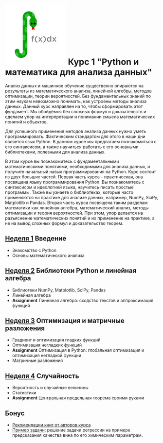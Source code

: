 # ![](logo.jpg) Курс 1 "Python и математика для анализа данных"

Анализ данных и машинное обучение существенно опираются на результаты из математического анализа, линейной алгебры, методов оптимизации, теории вероятностей. Без фундаментальных знаний по этим наукам невозможно понимать, как устроены методы анализа данных. Данный курс направлен на то, чтобы сформировать этот фундамент. Мы обойдёмся без сложных формул и доказательств и сделаем упор на интерпретации и понимании смысла математических понятий и объектов. 

Для успешного применения методов анализа данных нужно уметь программировать. Фактическим стандартом для этого в наши дни является язык Python. В данном курсе мы предлагаем познакомиться с его синтаксисом, а также научиться работать с его основными библиотеками, полезными для анализа данных.

В этом курсе вы познакомитесь с фундаментальными математическими понятиями, необходимыми для анализа данных, и получите начальный навык программирования на Python. Курс состоит из двух больших частей. Первая часть курса – практическая, она посвящена языку программирования Python. Вы познакомитесь с синтаксисом и идеологией языка, научитесь писать простые программы. Также вы узнаете о библиотеках, которые часто применяются на практике для анализе данных, например, NumPy, SciPy, Matplotlib и Pandas. Вторая часть курса посвящена таким разделам математики как линейная алгебра, математический анализ, методы оптимизации и теория вероятностей. При этом, упор делается на разъяснение математических понятий и их применение на практике, а не на вывод сложных формул и доказательство теорем.

## [Неделя 1](week_1.md) Введение
  * Знакомство с Python
  * Основы математического анализа

## [Неделя 2](week_2.md) Библиотеки Python и линейная алгебра
  * Библиотеки NumPy, Matplotlib, SciPy, Pandas
  * Линейная алгебра
  * __Assignment__ Линейная алгебра: сходство текстов и аппроксимация функций

## [Неделя 3](week_3.md) Оптимизация и матричные разложения
  * Градиент и оптимизация гладких функций
  * Оптимизация негладких функций
  * __Assignment__ Оптимизация в Python: глобальная оптимизация и оптимизация негладкой функции
  * Матричные разложения

## [Неделя 4](week_4.md) Случайность
  * Вероятность и случайные величины
  * Статистики
  * __Assignment__ Центральная предельная теорема своими руками

## Бонус
  * [Рекомендации книг от авторов курса](bonus/recommendations.md)
  * [Пример задачи](bonus/wine.ipynb): решение задачи регрессии на примере предсказания качества вина по его химическим параметрам.

